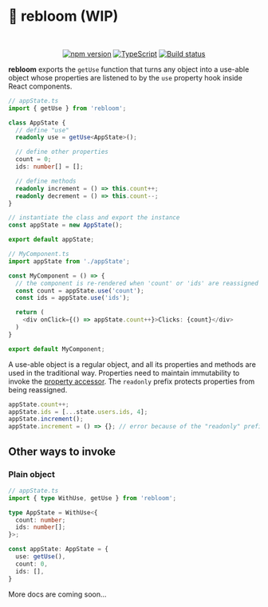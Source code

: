 # 🌻 rebloom (WIP)

<br>
<p align="center">
  <a href="https://badge.fury.io/js/rebloom"><img src="https://badge.fury.io/js/rebloom.svg" alt="npm version" /></a>
  <a href="http://www.typescriptlang.org/"><img src="https://img.shields.io/badge/%3C%2F%3E-TypeScript-%230074c1.svg" alt="TypeScript" /></a>
  <a href="https://github.com/finom/rebloom/actions"><img src="https://github.com/finom/rebloom/actions/workflows/main.yml/badge.svg" alt="Build status" /></a>
</p>

**rebloom** exports the `getUse` function that turns any object into a use-able object whose properties are listened to by the `use` property hook inside React components.

```ts
// appState.ts
import { getUse } from 'rebloom';

class AppState {
  // define "use"
  readonly use = getUse<AppState>();

  // define other properties
  count = 0;
  ids: number[] = [];

  // define methods
  readonly increment = () => this.count++;
  readonly decrement = () => this.count--;
}

// instantiate the class and export the instance
const appState = new AppState();

export default appState;
```

```ts
// MyComponent.ts
import appState from './appState';

const MyComponent = () => {
  // the component is re-rendered when 'count' or 'ids' are reassigned
  const count = appState.use('count');
  const ids = appState.use('ids');

  return (
    <div onClick={() => appState.count++}>Clicks: {count}</div>
  )
}

export default MyComponent;
```

A use-able object is a regular object, and all its properties and methods are used in the traditional way. Properties need to maintain immutability to invoke the [property accessor](https://developer.mozilla.org/en-US/docs/Web/JavaScript/Reference/Global_Objects/Object/defineProperty). The `readonly` prefix protects properties from being reassigned.


```ts
appState.count++;
appState.ids = [...state.users.ids, 4];
appState.increment();
appState.increment = () => {}; // error because of the "readonly" prefix
```

## Other ways to invoke

### Plain object

```ts
// appState.ts
import { type WithUse, getUse } from 'rebloom';

type AppState = WithUse<{
  count: number;
  ids: number[];
}>;

const appState: AppState = {
  use: getUse(),
  count: 0,
  ids: [],
}
```

More docs are coming soon...
